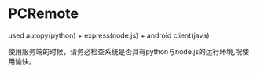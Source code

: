 # PCRemote
used autopy(python) + express(node.js) + android client(java)

使用服务端的时候，请务必检查系统是否具有python与node.js的运行环境,祝使用愉快。
